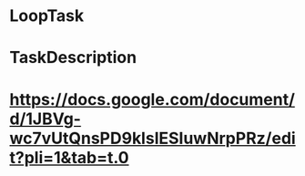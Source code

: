 # LoopTask
# TaskDescription
# https://docs.google.com/document/d/1JBVg-wc7vUtQnsPD9klslESIuwNrpPRz/edit?pli=1&tab=t.0
